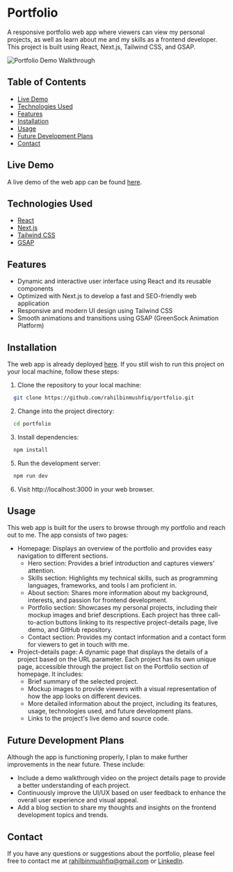 # Portfolio

A responsive portfolio web app where viewers can view my personal projects, as well as learn about me and my skills as a frontend developer. This project is built using React, Next.js, Tailwind CSS, and GSAP.

![Portfolio Demo Walkthrough](https://www.dropbox.com/scl/fi/g0vp6xdzv0wns4yhdpzbl/portfolio_demo_walkthrough_rahilbinmushfiq.gif?rlkey=xc06424kw60gchgwamqw5u64x&raw=1)

## Table of Contents

- [Live Demo](#live-demo)
- [Technologies Used](#technologies-used)
- [Features](#features)
- [Installation](#installation)
- [Usage](#usage)
- [Future Development Plans](#future-development-plans)
- [Contact](#contact)

## Live Demo

A live demo of the web app can be found [here](https://rahilbinmushfiq.vercel.app/).

## Technologies Used

- [React](https://react.dev/)
- [Next.js](https://nextjs.org/)
- [Tailwind CSS](https://tailwindcss.com/)
- [GSAP](https://greensock.com/gsap/)

## Features

- Dynamic and interactive user interface using React and its reusable components
- Optimized with Next.js to develop a fast and SEO-friendly web application
- Responsive and modern UI design using Tailwind CSS
- Smooth animations and transitions using GSAP (GreenSock Animation Platform)

## Installation

The web app is already deployed [here](https://rahilbinmushfiq.vercel.app/). If you still wish to run this project on your local machine, follow these steps:

1. Clone the repository to your local machine:

```bash
  git clone https://github.com/rahilbinmushfiq/portfolio.git
```

2. Change into the project directory:

```bash
  cd portfolio
```

3. Install dependencies:

```bash
  npm install
```

5. Run the development server:

```bash
  npm run dev
```

6. Visit http://localhost:3000 in your web browser.

## Usage

This web app is built for the users to browse through my portfolio and reach out to me. The app consists of two pages:

- Homepage: Displays an overview of the portfolio and provides easy navigation to different sections.
  - Hero section: Provides a brief introduction and captures viewers' attention.
  - Skills section: Highlights my technical skills, such as programming languages, frameworks, and tools I am proficient in.
  - About section: Shares more information about my background, interests, and passion for frontend development.
  - Portfolio section: Showcases my personal projects, including their mockup images and brief descriptions. Each project has three call-to-action buttons linking to its respective project-details page, live demo, and GitHub repository.
  - Contact section: Provides my contact information and a contact form for viewers to get in touch with me.
- Project-details page: A dynamic page that displays the details of a project based on the URL parameter. Each project has its own unique page, accessible through the project list on the Portfolio section of homepage. It includes:
  - Brief summary of the selected project.
  - Mockup images to provide viewers with a visual representation of how the app looks on different devices.
  - More detailed information about the project, including its features, usage, technologies used, and future development plans.
  - Links to the project's live demo and source code.

## Future Development Plans

Although the app is functioning properly, I plan to make further improvements in the near future. These include:

- Include a demo walkthrough video on the project details page to provide a better understanding of each project.
- Continuously improve the UI/UX based on user feedback to enhance the overall user experience and visual appeal.
- Add a blog section to share my thoughts and insights on the frontend development topics and trends.

## Contact

If you have any questions or suggestions about the portfolio, please feel free to contact me at rahilbinmushfiq@gmail.com or [LinkedIn](https://www.linkedin.com/in/rahilbinmushfiq).
